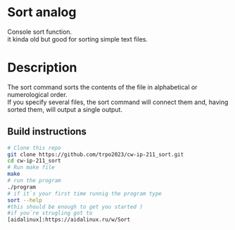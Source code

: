 # Sort analog 

Console sort function.</br> 
it kinda old but good for sorting simple text files. </br>

# Description

The sort command sorts the contents of the file in alphabetical or numerological order.</br>
If you specify several files, the sort command will connect them and, having sorted them, will output a single output.</br>


## Build instructions
```sh
# Clone this repo
git clone https://github.com/trpo2023/cw-ip-211_sort.git
cd cw-ip-211_sort
# Run make file
make
# run the program
./program
# if it`s your first time runnig the program type
sort --help
#this should be enough to get you started )
#if you`re strugling got to 
[aidalinux]:https://aidalinux.ru/w/Sort
```
